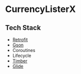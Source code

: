 # CurrencyListerX

## Tech Stack
- [Retrofit](https://github.com/square/retrofit)
- [Gson](https://github.com/google/gson)
- Coroutines
- Lifecycle
- [Timber](https://github.com/JakeWharton/timber)
- [Glide](https://github.com/bumptech/glide)
